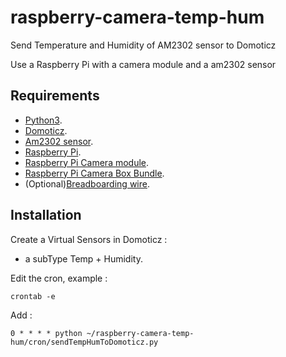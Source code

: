 # raspberry-camera-temp-hum
Send Temperature and Humidity of AM2302 sensor to Domoticz

Use a Raspberry Pi with a camera module and a am2302 sensor 

Requirements
-------------
* [Python3][1].
* [Domoticz][2].
* [Am2302 sensor][3].
* [Raspberry Pi][5].
* [Raspberry Pi Camera module][4].
* [Raspberry Pi Camera Box Bundle][6].
* (Optional)[Breadboarding wire][7].

Installation
-------------

Create a Virtual Sensors in Domoticz :
* a subType Temp + Humidity.

Edit the cron, example :

    crontab -e
Add :

    0 * * * * python ~/raspberry-camera-temp-hum/cron/sendTempHumToDomoticz.py

[1]: https://www.python.org/downloads/
[2]: https://github.com/domoticz/domoticz
[3]: https://www.adafruit.com/product/393
[4]: https://www.adafruit.com/products/3099
[5]: https://www.adafruit.com/products/3055
[6]: https://www.modmypi.com/raspberry-pi/cases/modmypi-camera-boxes/nwazet-pi-camera-box-bundle-case,-lens-and-wall-mount-b-plus
[7]: https://www.adafruit.com/products/153
